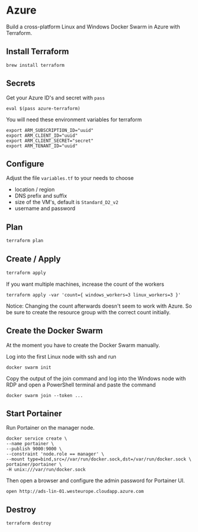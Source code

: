 # Azure

Build a cross-platform Linux and Windows Docker Swarm in Azure with Terraform.

## Install Terraform

```
brew install terraform
```

## Secrets

Get your Azure ID's and secret with `pass`

```
eval $(pass azure-terraform)
```

You will need these environment variables for terraform

```
export ARM_SUBSCRIPTION_ID="uuid"
export ARM_CLIENT_ID="uuid"
export ARM_CLIENT_SECRET="secret"
export ARM_TENANT_ID="uuid"
```

## Configure

Adjust the file `variables.tf` to your needs to choose

- location / region
- DNS prefix and suffix
- size of the VM's, default is `Standard_D2_v2`
- username and password

## Plan

```bash
terraform plan
```

## Create / Apply

```bash
terraform apply
```

If you want multiple machines, increase the count of the workers

```
terraform apply -var 'count={ windows_workers=3 linux_workers=3 }'
```

Notice: Changing the count afterwards doesn't seem to work with Azure. So be sure to create the resource group with the correct count initially.

## Create the Docker Swarm

At the moment you have to create the Docker Swarm manually.

Log into the first Linux node with ssh and run

```
docker swarm init
```

Copy the output of the join command and log into the Windows node with RDP and
open a PowerShell terminal and paste the command

```
docker swarm join --token ...
```

## Start Portainer

Run Portainer on the manager node.

```
docker service create \
--name portainer \
--publish 9000:9000 \
--constraint 'node.role == manager' \
--mount type=bind,src=//var/run/docker.sock,dst=/var/run/docker.sock \
portainer/portainer \
-H unix:///var/run/docker.sock
```

Then open a browser and configure the admin password for Portainer UI.

```
open http://ads-lin-01.westeurope.cloudapp.azure.com
```

## Destroy

```bash
terraform destroy
```
